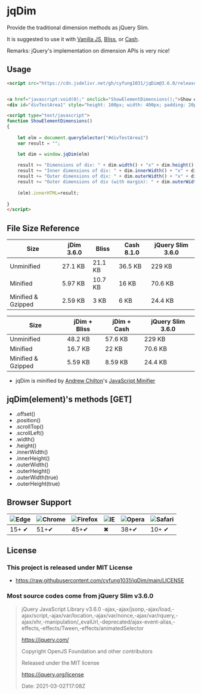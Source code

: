 # jqDim
Provide the traditional dimension methods as jQuery Slim.

It is suggested to use it with [Vanilla JS](http://vanilla-js.com/), [Bliss](https://blissfuljs.com/), or [Cash](https://github.com/fabiospampinato/cash).

Remarks: jQuery's implementation on dimension APIs is very nice!

## Usage

```html
<script src="https://cdn.jsdelivr.net/gh/cyfung1031/jqDim@3.6.0/release/jqDim-3.6.0.min.js"></script>


<a href="javascript:void(0);" onclick="ShowElementDimensions();">Show element dimensions</a>
<div id="divTestArea1" style="height: 100px; width: 400px; padding: 20px; margin: 3px; border: 1px solid silver; background-color: #eee;"></div>

<script type="text/javascript">
function ShowElementDimensions()
{
  
    let elm = document.querySelector("#divTestArea1")
	var result = "";

    let dim = window.jqDim(elm)
	
	result += "Dimensions of div: " + dim.width() + "x" + dim.height() + "</br>";
	result += "Inner dimensions of div: " + dim.innerWidth() + "x" + dim.innerHeight() + "</br>";	
	result += "Outer dimensions of div: " + dim.outerWidth() + "x" + dim.outerHeight() + "</br>";	
	result += "Outer dimensions of div (with margin): " + dim.outerWidth(true) + "x" + dim.outerHeight(true) + "</br>";	
	
	(elm).innerHTML=result;
    
}
</script>

```

## File Size Reference

| Size               | jDim 3.6.0  | Bliss  | Cash 8.1.0  | jQuery Slim 3.6.0 |
| ------------------ | ----------- | ---------  | ----------  | ----------------- |
| Unminified         | 27.1 KB     | 21.1 KB    | 36.5 KB     | 229 KB            |
| Minified           | 5.97 KB     | 10.7 KB    | 16 KB       | 70.6 KB           |
| Minified & Gzipped | 2.59 KB     | 3 KB       | 6 KB        | 24.4 KB           |

| Size               | jDim + Bliss  | jDim + Cash  | jQuery Slim 3.6.0 |
| ------------------ | ------------- | -----------  | ----------------- |
| Unminified         | 48.2 KB       | 57.6 KB      | 229 KB            |
| Minified           | 16.7 KB       | 22 KB        | 70.6 KB           |
| Minified & Gzipped | 5.59 KB       | 8.59 KB      | 24.4 KB           |

* jqDim is minified by [Andrew Chilton](https://chilts.org/)'s [JavaScript Minifier](https://javascript-minifier.com/)

## jqDim(element)'s methods [GET]
* .offset()
* .position()
* .scrollTop()
* .scrollLeft()
* .width()
* .height()
* .innerWidth()
* .innerHeight()
* .outerWidth()
* .outerHeight()
* .outerWidth(true)
* .outerHeight(true)


## Browser Support

![Edge][edge] | ![Chrome][chrome] | ![Firefox][firefox] | ![IE][ie] | ![Opera][opera] | ![Safari][safari]
--- | --- | --- | --- | --- | --- |
 15+ ✔ | 51+✔ | 45+✔ | ✖ | 38+✔ | 10+ ✔ |

[chrome]:  https://raw.githubusercontent.com/alrra/browser-logos/main/src/chrome/chrome_48x48.png "Chrome"
[firefox]: https://raw.githubusercontent.com/alrra/browser-logos/main/src/firefox/firefox_48x48.png "Firefox"
[edge]:    https://raw.githubusercontent.com/alrra/browser-logos/main/src/edge/edge_48x48.png "Edge"
[ie]:      https://raw.githubusercontent.com/alrra/browser-logos/main/src/archive/internet-explorer_9-11/internet-explorer_9-11_48x48.png "IE"
[opera]:   https://raw.githubusercontent.com/alrra/browser-logos/main/src/opera/opera_48x48.png "Opera"
[safari]:  https://raw.githubusercontent.com/alrra/browser-logos/main/src/safari/safari_48x48.png "Safari"

## License

### This project is released under MIT License
* https://raw.githubusercontent.com/cyfung1031/jqDim/main/LICENSE

### Most source codes come from jQuery Slim v3.6.0

>  
> jQuery JavaScript Library v3.6.0 -ajax,-ajax/jsonp,-ajax/load,-ajax/script,-ajax/var/location,-ajax/var/nonce,-ajax/var/rquery,-ajax/xhr,-manipulation/_evalUrl,-deprecated/ajax-event-alias,-effects,-effects/Tween,-effects/animatedSelector
>
> https://jquery.com/
> 
>
> Copyright OpenJS Foundation and other contributors
> 
> Released under the MIT license
> 
> https://jquery.org/license
>
> Date: 2021-03-02T17:08Z
> 
